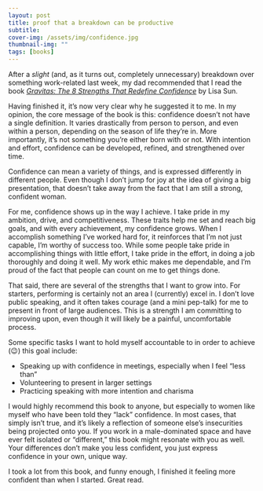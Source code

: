 ```yaml
---
layout: post
title: proof that a breakdown can be productive
subtitle: 
cover-img: /assets/img/confidence.jpg
thumbnail-img: ""
tags: [books]
---
```


After a *slight* (and, as it turns out, completely unnecessary) breakdown over something work-related last week, my dad recommended that I read the book [*Gravitas: The 8 Strengths That Redefine Confidence*](https://www.goodreads.com/book/show/123382604-gravitas?from_search=true&from_srp=true&qid=bsMSMnIpXE&rank=2) by Lisa Sun.

Having finished it, it’s now very clear why he suggested it to me. In my opinion, the core message of the book is this: confidence doesn’t not have a single definition. It varies drastically from person to person, and even within a person, depending on the season of life they’re in. More importantly, it’s not something you’re either born with or not. With intention and effort, confidence can be developed, refined, and strengthened over time.  

Confidence can mean a variety of things, and is expressed differently in different people. Even though I don’t jump for joy at the idea of giving a big presentation, that doesn’t take away from the fact that I am still a strong, confident woman.

For me, confidence shows up in the way I achieve. I take pride in my ambition, drive, and competitiveness. These traits help me set and reach big goals, and with every achievement, my confidence grows. When I accomplish something I’ve worked hard for, it reinforces that I’m not just capable, I’m worthy of success too. While some people take pride in accomplishing things with little effort, I take pride in the effort, in doing a job thoroughly and doing it well. My work ethic makes me dependable, and I’m proud of the fact that people can count on me to get things done.

That said, there are several of the strengths that I want to grow into. For starters, performing is certainly not an area I (currently) excel in. I don’t love public speaking, and it often takes courage (and a mini pep-talk) for me to present in front of large audiences. This is a strength I am committing to improving upon, even though it will likely be a painful, uncomfortable process. 

Some specific tasks I want to hold myself accountable to in order to achieve (😉) this goal include: 

- Speaking up with confidence in meetings, especially when I feel “less than”
- Volunteering to present in larger settings
- Practicing speaking with more intention and charisma

I would highly recommend this book to anyone, but especially to women like myself who have been told they “lack” confidence. In most cases, that simply isn’t true, and it’s likely a reflection of someone else’s insecurities being projected onto you. If you work in a male-dominated space and have ever felt isolated or “different,” this book might resonate with you as well. Your differences don’t make you less confident, you just express confidence in your own, unique way.

I took a lot from this book, and funny enough, I finished it feeling more confident than when I started. Great read.